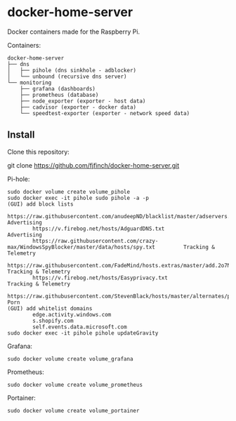 # docker-home-server
Docker containers made for the Raspberry Pi.

Containers:
```
docker-home-server
├── dns
│   ├── pihole (dns sinkhole - adblocker)
│   └── unbound (recursive dns server)
└── monitoring
    ├── grafana (dashboards)
    ├── prometheus (database)
    ├── node_exporter (exporter - host data)
    ├── cadvisor (exporter - docker data)
    └── speedtest-exporter (exporter - network speed data)
```

## Install
Clone this repository:

git clone https://github.com/fjfinch/docker-home-server.git

Pi-hole:
```
sudo docker volume create volume_pihole
sudo docker exec -it pihole sudo pihole -a -p
(GUI) add block lists
        https://raw.githubusercontent.com/anudeepND/blacklist/master/adservers.txt                      Advertising
        https://v.firebog.net/hosts/AdguardDNS.txt                                                      Advertising
        https://raw.githubusercontent.com/crazy-max/WindowsSpyBlocker/master/data/hosts/spy.txt         Tracking & Telemetry
        https://raw.githubusercontent.com/FadeMind/hosts.extras/master/add.2o7Net/hosts                 Tracking & Telemetry
        https://v.firebog.net/hosts/Easyprivacy.txt                                                     Tracking & Telemetry
        https://raw.githubusercontent.com/StevenBlack/hosts/master/alternates/porn/hosts                Porn
(GUI) add whitelist domains
        edge.activity.windows.com
        s.shopify.com
        self.events.data.microsoft.com
sudo docker exec -it pihole pihole updateGravity
```

Grafana:
```
sudo docker volume create volume_grafana
```

Prometheus:
```
sudo docker volume create volume_prometheus
```

Portainer:
```
sudo docker volume create volume_portainer
```
